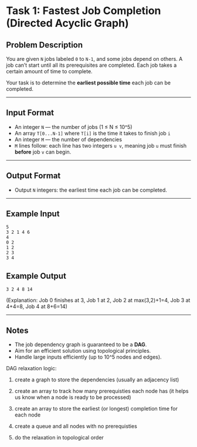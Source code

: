 # Task 1: Fastest Job Completion (Directed Acyclic Graph)

## Problem Description

You are given `N` jobs labeled `0` to `N-1`, and some jobs depend on others. A job can’t start until all its prerequisites are completed. Each job takes a certain amount of time to complete.

Your task is to determine the **earliest possible time** each job can be completed.

---

## Input Format

- An integer `N` — the number of jobs (1 ≤ N ≤ 10^5)
- An array `T[0...N-1]` where `T[i]` is the time it takes to finish job `i`
- An integer `M` — the number of dependencies
- `M` lines follow: each line has two integers `u v`, meaning job `u` must finish **before** job `v` can begin.

---

## Output Format

- Output `N` integers: the earliest time each job can be completed.

---

## Example Input

```
5
3 2 1 4 6
4
0 2
1 2
2 3
3 4
```

## Example Output

```
3 2 4 8 14
```

(Explanation: Job 0 finishes at 3, Job 1 at 2, Job 2 at max(3,2)+1=4, Job 3 at 4+4=8, Job 4 at 8+6=14)

---

## Notes

- The job dependency graph is guaranteed to be a **DAG**.
- Aim for an efficient solution using topological principles.
- Handle large inputs efficiently (up to 10^5 nodes and edges).



DAG relaxation logic:

1. create a graph to store the dependencies (usually an adjacency list)

2. create an array to track how many prerequisties each node has (it helps us know when a node is ready to be processed)

3. create an array to store the earliest (or longest) completion time for each node

4. create a queue and all nodes with no prerequisties 

5. do the relaxation in topological order